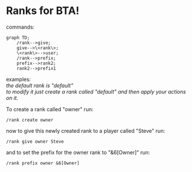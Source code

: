 # Ranks for BTA!  
commands:  
```mermaid
graph TD;
    /rank-->give;
    give-->\<rank\>;
    \<rank\>-->user;
    /rank-->prefix;
    prefix-->rank2;
    rank2-->prefix1
```


examples:  
*the default rank is "default"  
to modify it just create a rank called "default" and then apply your actions on it.*  

To create a rank called "owner" run:
```
/rank create owner
```
now to give this newly created rank to a player called "Steve" run:
```
/rank give owner Steve
```
and to set the prefix for the owner rank to "&6[Owner]" run:
```
/rank prefix owner &6[Owner]
```